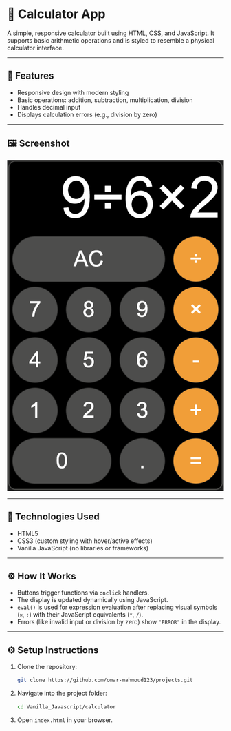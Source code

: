# 🧮 Calculator App

A simple, responsive calculator built using HTML, CSS, and JavaScript. It supports basic arithmetic operations and is styled to resemble a physical calculator interface.

---

## 🚀 Features

- Responsive design with modern styling
- Basic operations: addition, subtraction, multiplication, division
- Handles decimal input
- Displays calculation errors (e.g., division by zero)

---

## 🖼️ Screenshot

![Calculator Screenshot](/Vanilla_Javascript/calculator/Calculator%20App%20Screenshot.png)

---

## 🧪 Technologies Used

- HTML5
- CSS3 (custom styling with hover/active effects)
- Vanilla JavaScript (no libraries or frameworks)

---

## ⚙️ How It Works

- Buttons trigger functions via `onclick` handlers.
- The display is updated dynamically using JavaScript.
- `eval()` is used for expression evaluation after replacing visual symbols (`×`, `÷`) with their JavaScript equivalents (`*`, `/`).
- Errors (like invalid input or division by zero) show `"ERROR"` in the display.

---

## ⚙️ Setup Instructions

1. Clone the repository:

    ```bash
    git clone https://github.com/omar-mahmoud123/projects.git

2. Navigate into the project folder:

    ```bash
    cd Vanilla_Javascript/calculator

3. Open `index.html` in your browser.
